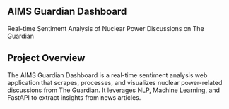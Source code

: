 ## AIMS Guardian Dashboard
Real-time Sentiment Analysis of Nuclear Power Discussions on The Guardian

## Project Overview
The AIMS Guardian Dashboard is a real-time sentiment analysis web application that scrapes, processes, and visualizes nuclear power-related discussions from The Guardian. It leverages NLP, Machine Learning, and FastAPI to extract insights from news articles.